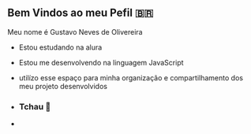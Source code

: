 ## Bem Vindos ao meu Pefil 🇧🇷

Meu nome é Gustavo Neves de Olivereira

- Estou estudando na alura
- Estou me desenvolvendo na linguagem JavaScript
- utilízo esse espaço para minha organização e compartilhamento dos meu projeto desenvolvidos

- ### Tchau 👊
- 
